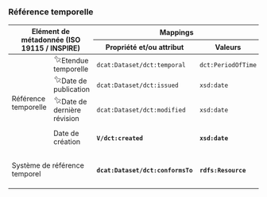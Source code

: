 <h3><a name="md-on-md">Référence temporelle</a></h3>

<table>
  <thead>
    <tr>
      <th colspan="2" rowspan="2">Elément de métadonnée (ISO 19115 / INSPIRE)</th>
      <th colspan="2">Mappings</th>
      <th rowspan="2">Statut</th>
      <th rowspan="2">Commentaire</th>
    </tr>
    <tr>
      <th>Propriété et/ou attribut</th>
      <th>Valeurs</th>
    </tr>
  </thead>
  <tbody>
 <tr>
      <td rowspan="4">Référence temporelle</td>
      <td><img src="./images/fixed-5-16.png">Etendue temporelle</td>
      <td><code>dcat:Dataset/dct:temporal</code></td>
      <td><code>dct:PeriodOfTime</code></td>
      <td>stable</td>
      <td></td>
    </tr>   
 <tr>
      <td><img src="./images/fixed-5-16.png">Date de publication</td>
      <td><code>dcat:Dataset/dct:issued</code></td>
      <td><code>xsd:date</code></td>
      <td>stable</td>
      <td></td>
    </tr>
    <tr>
      <td><img src="./images/fixed-5-16.png">Date de dernière révision</td>
      <td><code>dcat:Dataset/dct:modified</code></td>
      <td><code>xsd:date</code></td>
      <td>stable</td>
      <td></td>
    </tr>
    <tr>
      <td>Date de création</td>
      <td><strong><code>V/dct:created</code></strong></td>
      <td><strong><code>xsd:date</code></strong></td>
      <td>stable</td>
      <td>Seulement pour le profil étendu</td>
    </tr>  
<tr>
      <td colspan="2">Système de référence temporel</td>
      <td><strong><code>dcat:Dataset/dct:conformsTo</code></strong></td>
      <td><strong><code>rdfs:Resource</code></strong></td>
      <td><strong>unstable</strong></td>
      <td>Seulement pour le profil étendu. A discuter</td>
    </tr>
  </tbody>
</table>

